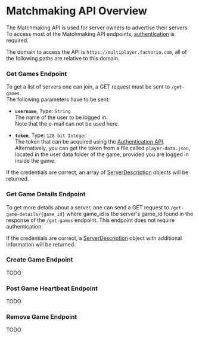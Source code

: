 # Matchmaking API Overview

The Matchmaking API is used for server owners to advertise their servers.
To access most of the Matchmaking API endpoints, [authentication](../auth-api/index.md) is required.

The domain to access the API is `https://multiplayer.factorio.com`, all of the following paths are relative to this domain.



### Get Games Endpoint

To get a list of servers one can join, a GET request must be sent to `/get-games`.  
The following parameters have to be sent:

* **`username`**, Type: `String`  
The name of the user to be logged in.  
Note that the e-mail can not be used here.

* **`token`**, Type: `128 bit Integer`  
The token that can be acquired using the [Authentication API](../auth-api/index.md).  
Alternatively, you can get the token from a file called `player-data.json`, located in the user data folder of the game, provided you are logged in inside the game.

If the credentials are correct, an array of [ServerDescription](./serverdescription.md) objects will be returned.

### Get Game Details Endpoint

To get more details about a server, one can send a GET request to `/get-game-details/{game_id}` where game_id is the server's game_id found in the response of the `/get-games` endpoint.
This endpoint does not require authentication.

If the credentials are correct, a [ServerDescription](./serverdescription.md) object with additional information will be returned.

### Create Game Endpoint

TODO

### Post Game Heartbeat Endpoint

TODO

### Remove Game Endpoint

TODO
